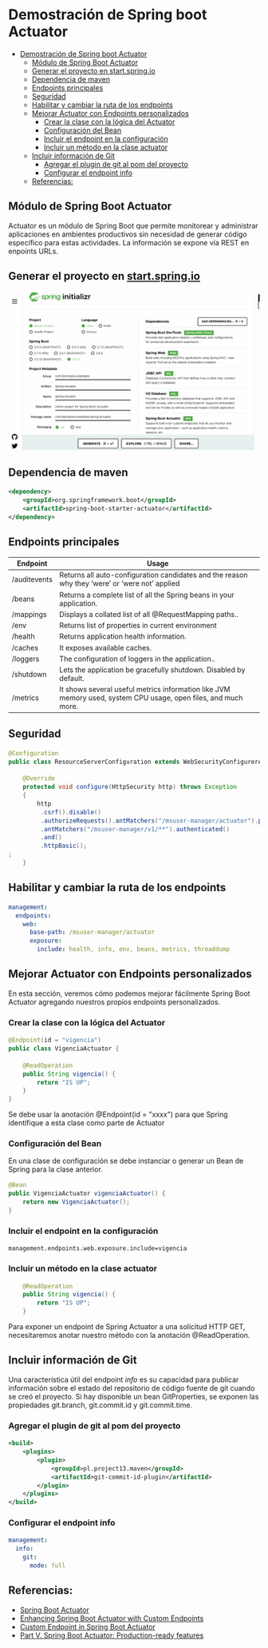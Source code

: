 # Demostración de Spring boot Actuator


- [Demostración de Spring boot Actuator](#demostración-de-spring-boot-actuator)
  - [Módulo de Spring Boot Actuator](#módulo-de-spring-boot-actuator)
  - [Generar el proyecto en start.spring.io](#generar-el-proyecto-en-startspringio)
  - [Dependencia de maven](#dependencia-de-maven)
  - [Endpoints principales](#endpoints-principales)
  - [Seguridad](#seguridad)
  - [Habilitar y cambiar la ruta de los endpoints](#habilitar-y-cambiar-la-ruta-de-los-endpoints)
  - [Mejorar Actuator con Endpoints personalizados](#mejorar-actuator-con-endpoints-personalizados)
    - [Crear la clase con la lógica del Actuator](#crear-la-clase-con-la-lógica-del-actuator)
    - [Configuración del Bean](#configuración-del-bean)
    - [Incluir el endpoint en la configuración](#incluir-el-endpoint-en-la-configuración)
    - [Incluir un método en la clase actuator](#incluir-un-método-en-la-clase-actuator)
  - [Incluir información de Git](#incluir-información-de-git)
    - [Agregar el plugin de git al pom del proyecto](#agregar-el-plugin-de-git-al-pom-del-proyecto)
    - [Configurar el endpoint info](#configurar-el-endpoint-info)
  - [Referencias:](#referencias)
  

## Módulo de Spring Boot Actuator

Actuator es un módulo de Spring Boot que permite monitorear y administrar aplicaciones en ambientes productivos sin necesidad de generar código específico para estas actividades. La información se expone vía REST en enpoints URLs.

## Generar el proyecto en [start.spring.io](https://start.spring.io/)

![Alt](/images/start-spring-io.png "Title")

## Dependencia de maven

```xml
<dependency>
    <groupId>org.springframework.boot</groupId>
    <artifactId>spring-boot-starter-actuator</artifactId>
</dependency>
```

## Endpoints principales

| Endpoint | Usage |
| ----------- | ----------- |  
| /auditevents | Returns all auto-configuration candidates and the reason why they ‘were’ or ‘were not’ applied |
| /beans | Returns a complete list of all the Spring beans in your application. |
| /mappings | Displays a collated list of all @RequestMapping paths.. |
| /env | Returns list of properties in current environment |
| /health | Returns application health information. |
| /caches | It exposes available caches. |
| /loggers | The configuration of loggers in the application.. |
| /shutdown | Lets the application be gracefully shutdown. Disabled by default. |
| /metrics | It shows several useful metrics information like JVM memory used, system CPU usage, open files, and much more. |



## Seguridad


```java
@Configuration
public class ResourceServerConfiguration extends WebSecurityConfigurerAdapter {
	 
	@Override
    protected void configure(HttpSecurity http) throws Exception 
    {
        http
         .csrf().disable()
         .authorizeRequests().antMatchers("/msuser-manager/actuator").permitAll()
		 .antMatchers("/msuser-manager/v1/**").authenticated()
         .and()
         .httpBasic();
; 
    }

```

## Habilitar y cambiar la ruta de los endpoints

```yaml
management:
  endpoints:
    web:
      base-path: /msuser-manager/actuator
      exposure:
        include: health, info, env, beans, metrics, threaddump

```

## Mejorar Actuator con Endpoints personalizados

En esta sección, veremos cómo podemos mejorar fácilmente Spring Boot Actuator agregando nuestros propios endpoints personalizados.

### Crear la clase con la lógica del Actuator

```java
@Endpoint(id = "vigencia")
public class VigenciaActuator {
    
    @ReadOperation
    public String vigencia() {
        return "IS UP";
    }
}
```

Se debe usar la anotación @Endpoint(id = "xxxx") para que Spring identifique a esta clase como parte de Actuator

### Configuración del Bean

En una clase de configuración se debe instanciar o generar un Bean de Spring para la clase anterior.

```java
@Bean
public VigenciaActuator vigenciaActuator() {
    return new VigenciaActuator();
}
```

### Incluir el endpoint en la configuración

```
management.endpoints.web.exposure.include=vigencia
```

### Incluir un método en la clase actuator

```java
    @ReadOperation
    public String vigencia() {
        return "IS UP";
    }
```

Para exponer un endpoint de Spring Actuator a una solicitud HTTP GET, necesitaremos anotar nuestro método con la anotación @ReadOperation.

## Incluir información de Git

Una característica útil del endpoint  *info* es su capacidad para publicar información sobre el estado del repositorio de código fuente de git cuando se creó el proyecto. Si hay disponible un bean GitProperties, se exponen las propiedades git.branch, git.commit.id y git.commit.time.

### Agregar el plugin de git al pom del proyecto

```xml
<build>
	<plugins>
		<plugin>
			<groupId>pl.project13.maven</groupId>
			<artifactId>git-commit-id-plugin</artifactId>
		</plugin>
	</plugins>
</build>
```

### Configurar el endpoint info

```yaml
management:
  info:
    git:
      mode: full
```

## Referencias:

- [Spring Boot Actuator](https://howtodoinjava.com/spring-boot/actuator-endpoints-example/)
- [Enhancing Spring Boot Actuator with Custom Endpoints](https://medium.com/@jamiekee94/enhancing-spring-boot-actuator-with-custom-endpoints-d6343fbaa1ca)
- [Custom Endpoint in Spring Boot Actuator](https://www.javadevjournal.com/spring-boot/spring-boot-actuator-custom-endpoint/)
- [Part V. Spring Boot Actuator: Production-ready features](https://docs.spring.io/spring-boot/docs/2.1.x/reference/html/production-ready-endpoints.html)